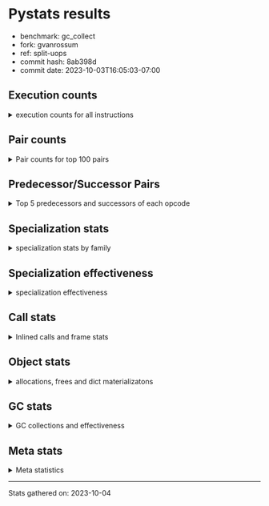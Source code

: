 
# Pystats results

- benchmark: gc_collect
- fork: gvanrossum
- ref: split-uops
- commit hash: 8ab398d
- commit date: 2023-10-03T16:05:03-07:00

## Execution counts

<details>
<summary> execution counts for all instructions </summary>

|Name | Count | Self | Cumulative | Miss ratio | 
|---|---:|---:|---:|---:|
| LOAD_FAST | 41,879,280 | 16.8% | 16.8% |  |
| STORE_ATTR_INSTANCE_VALUE | 32,256,000 | 12.9% | 29.7% |  |
| STORE_FAST | 24,215,100 | 9.7% | 39.4% |  |
| LOAD_FAST_LOAD_FAST | 16,519,680 | 6.6% | 46.1% |  |
| RESUME_CHECK | 16,515,960 | 6.6% | 52.7% | 0.0% |
| LOAD_CONST | 16,515,900 | 6.6% | 59.3% |  |
| RETURN_CONST | 16,512,000 | 6.6% | 65.9% |  |
| LOAD_GLOBAL_MODULE | 8,467,240 | 3.4% | 69.3% |  |
| FOR_ITER_RANGE | 8,455,740 | 3.4% | 72.7% |  |
| POP_TOP | 8,451,900 | 3.4% | 76.1% |  |
| CALL_PY_EXACT_ARGS | 8,451,840 | 3.4% | 79.5% |  |
| RETURN_VALUE | 8,067,960 | 3.2% | 82.7% |  |
| JUMP_BACKWARD | 8,067,840 | 3.2% | 86.0% |  |
| LOAD_ATTR_METHOD_WITH_VALUES | 8,064,000 | 3.2% | 89.2% |  |
| LOAD_ATTR_INSTANCE_VALUE | 8,064,000 | 3.2% | 92.4% |  |
| EXIT_INIT_CHECK | 8,064,000 | 3.2% | 95.7% |  |
| CALL_ALLOC_AND_ENTER_INIT | 8,064,000 | 3.2% | 98.9% |  |
| LOAD_GLOBAL_BUILTIN | 387,900 | 0.2% | 99.0% |  |
| GET_ITER | 387,900 | 0.2% | 99.2% |  |
| CALL_BUILTIN_CLASS | 387,900 | 0.2% | 99.4% |  |
| POP_JUMP_IF_FALSE | 387,840 | 0.2% | 99.5% |  |
| COMPARE_OP_INT | 387,840 | 0.2% | 99.7% |  |
| LOAD_ATTR_METHOD_NO_DICT | 384,000 | 0.2% | 99.8% |  |
| CALL_LIST_APPEND | 384,000 | 0.2% | 100.0% |  |
| PUSH_NULL | 15,540 | 0.0% | 100.0% |  |
| LOAD_ATTR_MODULE | 15,400 | 0.0% | 100.0% |  |
| CALL | 7,860 | 0.0% | 100.0% |  |
| CALL_BUILTIN_FAST_WITH_KEYWORDS | 7,680 | 0.0% | 100.0% |  |
| BUILD_LIST | 3,900 | 0.0% | 100.0% |  |
| POP_JUMP_IF_NOT_NONE | 3,840 | 0.0% | 100.0% |  |
| DELETE_FAST | 3,840 | 0.0% | 100.0% |  |
| BINARY_OP_SUBTRACT_FLOAT | 3,840 | 0.0% | 100.0% |  |
| BINARY_OP_MULTIPLY_INT | 3,840 | 0.0% | 100.0% |  |
| BINARY_OP_ADD_INT | 3,840 | 0.0% | 100.0% |  |
| BINARY_OP_ADD_FLOAT | 3,840 | 0.0% | 100.0% | 1.6% |
| LOAD_DEREF | 180 | 0.0% | 100.0% |  |
| CALL_FUNCTION_EX | 120 | 0.0% | 100.0% |  |
| NOP | 60 | 0.0% | 100.0% |  |
| LOAD_GLOBAL | 60 | 0.0% | 100.0% |  |
| LIST_EXTEND | 60 | 0.0% | 100.0% |  |
| COPY_FREE_VARS | 60 | 0.0% | 100.0% |  |
| CALL_INTRINSIC_1 | 60 | 0.0% | 100.0% |  |
| LOAD_ATTR | 40 | 0.0% | 100.0% |  |


</details>

## Pair counts

<details>
<summary> Pair counts for top 100 pairs </summary>

|Pair | Count | Self | Cumulative | 
|---|---:|---:|---:|
| STORE_ATTR_INSTANCE_VALUE RETURN_CONST | 16,128,000 | 6.5% | 6.5% |
| LOAD_FAST STORE_ATTR_INSTANCE_VALUE | 16,128,000 | 6.5% | 12.9% |
| LOAD_CONST LOAD_FAST | 16,128,000 | 6.5% | 19.4% |
| CALL_PY_EXACT_ARGS RESUME_CHECK | 8,451,840 | 3.4% | 22.8% |
| RETURN_CONST POP_TOP | 8,448,000 | 3.4% | 26.2% |
| STORE_FAST LOAD_GLOBAL_MODULE | 8,071,680 | 3.2% | 29.4% |
| STORE_FAST LOAD_FAST | 8,071,680 | 3.2% | 32.6% |
| RETURN_VALUE STORE_FAST | 8,067,840 | 3.2% | 35.9% |
| JUMP_BACKWARD FOR_ITER_RANGE | 8,067,840 | 3.2% | 39.1% |
| FOR_ITER_RANGE STORE_FAST | 8,067,840 | 3.2% | 42.4% |
| RESUME_CHECK LOAD_CONST | 8,064,060 | 3.2% | 45.6% |
| STORE_ATTR_INSTANCE_VALUE LOAD_FAST_LOAD_FAST | 8,064,000 | 3.2% | 48.8% |
| STORE_ATTR_INSTANCE_VALUE LOAD_CONST | 8,064,000 | 3.2% | 52.1% |
| RETURN_CONST EXIT_INIT_CHECK | 8,064,000 | 3.2% | 55.3% |
| RESUME_CHECK LOAD_FAST_LOAD_FAST | 8,064,000 | 3.2% | 58.5% |
| LOAD_GLOBAL_MODULE CALL_ALLOC_AND_ENTER_INIT | 8,064,000 | 3.2% | 61.8% |
| LOAD_FAST_LOAD_FAST STORE_ATTR_INSTANCE_VALUE | 8,064,000 | 3.2% | 65.0% |
| LOAD_FAST_LOAD_FAST LOAD_ATTR_INSTANCE_VALUE | 8,064,000 | 3.2% | 68.2% |
| LOAD_FAST STORE_FAST | 8,064,000 | 3.2% | 71.5% |
| LOAD_FAST LOAD_ATTR_METHOD_WITH_VALUES | 8,064,000 | 3.2% | 74.7% |
| LOAD_FAST CALL_PY_EXACT_ARGS | 8,064,000 | 3.2% | 77.9% |
| LOAD_ATTR_METHOD_WITH_VALUES LOAD_FAST | 8,064,000 | 3.2% | 81.1% |
| LOAD_ATTR_INSTANCE_VALUE STORE_ATTR_INSTANCE_VALUE | 8,064,000 | 3.2% | 84.4% |
| EXIT_INIT_CHECK RETURN_VALUE | 8,064,000 | 3.2% | 87.6% |
| CALL_ALLOC_AND_ENTER_INIT RESUME_CHECK | 8,064,000 | 3.2% | 90.8% |
| STORE_FAST JUMP_BACKWARD | 7,680,000 | 3.1% | 93.9% |
| POP_TOP LOAD_FAST | 7,680,000 | 3.1% | 97.0% |
| LOAD_GLOBAL_BUILTIN LOAD_FAST | 387,900 | 0.2% | 97.2% |
| GET_ITER FOR_ITER_RANGE | 387,900 | 0.2% | 97.3% |
| FOR_ITER_RANGE LOAD_FAST | 387,900 | 0.2% | 97.5% |
| CALL_BUILTIN_CLASS GET_ITER | 387,900 | 0.2% | 97.6% |
| STORE_FAST LOAD_GLOBAL_BUILTIN | 387,880 | 0.2% | 97.8% |
| LOAD_FAST CALL_BUILTIN_CLASS | 387,880 | 0.2% | 97.9% |
| LOAD_GLOBAL_MODULE LOAD_FAST_LOAD_FAST | 387,840 | 0.2% | 98.1% |
| LOAD_FAST_LOAD_FAST CALL_PY_EXACT_ARGS | 387,840 | 0.2% | 98.3% |
| LOAD_FAST LOAD_CONST | 387,840 | 0.2% | 98.4% |
| COMPARE_OP_INT POP_JUMP_IF_FALSE | 387,840 | 0.2% | 98.6% |
| RESUME_CHECK LOAD_FAST | 384,000 | 0.2% | 98.7% |
| POP_TOP RETURN_CONST | 384,000 | 0.2% | 98.9% |
| POP_TOP JUMP_BACKWARD | 384,000 | 0.2% | 99.0% |
| POP_JUMP_IF_FALSE LOAD_FAST | 384,000 | 0.2% | 99.2% |
| LOAD_FAST LOAD_ATTR_METHOD_NO_DICT | 384,000 | 0.2% | 99.3% |
| LOAD_FAST CALL_LIST_APPEND | 384,000 | 0.2% | 99.5% |
| LOAD_CONST COMPARE_OP_INT | 384,000 | 0.2% | 99.6% |
| LOAD_ATTR_METHOD_NO_DICT LOAD_FAST | 384,000 | 0.2% | 99.8% |
| CALL_LIST_APPEND LOAD_GLOBAL_MODULE | 384,000 | 0.2% | 99.9% |
| LOAD_ATTR_MODULE PUSH_NULL | 15,400 | 0.0% | 100.0% |
| LOAD_GLOBAL_MODULE LOAD_ATTR_MODULE | 15,380 | 0.0% | 100.0% |
| PUSH_NULL CALL | 7,740 | 0.0% | 100.0% |
| PUSH_NULL CALL_BUILTIN_FAST_WITH_KEYWORDS | 7,680 | 0.0% | 100.0% |
| LOAD_FAST RETURN_VALUE | 3,900 | 0.0% | 100.0% |
| STORE_FAST DELETE_FAST | 3,840 | 0.0% | 100.0% |
| RESUME_CHECK BUILD_LIST | 3,840 | 0.0% | 100.0% |
| POP_TOP LOAD_GLOBAL_MODULE | 3,840 | 0.0% | 100.0% |
| POP_JUMP_IF_NOT_NONE LOAD_FAST_LOAD_FAST | 3,840 | 0.0% | 100.0% |
| POP_JUMP_IF_FALSE JUMP_BACKWARD | 3,840 | 0.0% | 100.0% |
| LOAD_FAST_LOAD_FAST LOAD_FAST | 3,840 | 0.0% | 100.0% |
| LOAD_FAST POP_JUMP_IF_NOT_NONE | 3,840 | 0.0% | 100.0% |
| LOAD_FAST LOAD_GLOBAL_MODULE | 3,840 | 0.0% | 100.0% |
| LOAD_FAST BINARY_OP_SUBTRACT_FLOAT | 3,840 | 0.0% | 100.0% |
| LOAD_CONST BINARY_OP_ADD_INT | 3,840 | 0.0% | 100.0% |
| DELETE_FAST LOAD_GLOBAL_MODULE | 3,840 | 0.0% | 100.0% |
| CALL_BUILTIN_FAST_WITH_KEYWORDS STORE_FAST | 3,840 | 0.0% | 100.0% |
| CALL_BUILTIN_FAST_WITH_KEYWORDS POP_TOP | 3,840 | 0.0% | 100.0% |
| CALL STORE_FAST | 3,840 | 0.0% | 100.0% |
| CALL LOAD_FAST | 3,840 | 0.0% | 100.0% |
| BUILD_LIST STORE_FAST | 3,840 | 0.0% | 100.0% |
| BINARY_OP_SUBTRACT_FLOAT BINARY_OP_ADD_FLOAT | 3,840 | 0.0% | 100.0% |
| BINARY_OP_MULTIPLY_INT COMPARE_OP_INT | 3,840 | 0.0% | 100.0% |
| BINARY_OP_ADD_INT BINARY_OP_MULTIPLY_INT | 3,840 | 0.0% | 100.0% |
| BINARY_OP_ADD_FLOAT STORE_FAST | 3,840 | 0.0% | 100.0% |
| PUSH_NULL LOAD_FAST | 120 | 0.0% | 100.0% |
| LOAD_DEREF PUSH_NULL | 120 | 0.0% | 100.0% |
| CALL CALL | 100 | 0.0% | 100.0% |
| RETURN_VALUE RETURN_VALUE | 60 | 0.0% | 100.0% |
| RESUME_CHECK LOAD_DEREF | 60 | 0.0% | 100.0% |
| POP_TOP NOP | 60 | 0.0% | 100.0% |
| NOP LOAD_DEREF | 60 | 0.0% | 100.0% |
| LOAD_FAST CALL_FUNCTION_EX | 60 | 0.0% | 100.0% |
| LOAD_FAST BUILD_LIST | 60 | 0.0% | 100.0% |
| LOAD_DEREF LIST_EXTEND | 60 | 0.0% | 100.0% |
| LOAD_CONST STORE_FAST | 60 | 0.0% | 100.0% |
| LIST_EXTEND CALL_INTRINSIC_1 | 60 | 0.0% | 100.0% |
| COPY_FREE_VARS RESUME_CHECK | 60 | 0.0% | 100.0% |
| CALL_INTRINSIC_1 CALL_FUNCTION_EX | 60 | 0.0% | 100.0% |
| CALL_FUNCTION_EX RESUME_CHECK | 60 | 0.0% | 100.0% |
| CALL_FUNCTION_EX COPY_FREE_VARS | 60 | 0.0% | 100.0% |
| CALL POP_TOP | 60 | 0.0% | 100.0% |
| BUILD_LIST LOAD_DEREF | 60 | 0.0% | 100.0% |
| RETURN_VALUE LOAD_GLOBAL | 40 | 0.0% | 100.0% |
| STORE_FAST LOAD_GLOBAL | 20 | 0.0% | 100.0% |
| RETURN_VALUE LOAD_GLOBAL_MODULE | 20 | 0.0% | 100.0% |
| LOAD_GLOBAL_MODULE LOAD_ATTR | 20 | 0.0% | 100.0% |
| LOAD_GLOBAL LOAD_GLOBAL_MODULE | 20 | 0.0% | 100.0% |
| LOAD_GLOBAL LOAD_GLOBAL_BUILTIN | 20 | 0.0% | 100.0% |
| LOAD_GLOBAL LOAD_ATTR | 20 | 0.0% | 100.0% |
| LOAD_FAST CALL | 20 | 0.0% | 100.0% |
| LOAD_ATTR PUSH_NULL | 20 | 0.0% | 100.0% |
| LOAD_ATTR LOAD_ATTR_MODULE | 20 | 0.0% | 100.0% |
| CALL CALL_BUILTIN_CLASS | 20 | 0.0% | 100.0% |


</details>

## Predecessor/Successor Pairs

<details>
<summary> Top 5 predecessors and successors of each opcode </summary>

### EXIT_INIT_CHECK

<details>
<summary> Successors and predecessors for EXIT_INIT_CHECK </summary>

|Predecessors | Count | Percentage | 
|---|---:|---:|
| RETURN_CONST | 8,064,000 | 100.0% |

|Successors | Count | Percentage | 
|---|---:|---:|
| RETURN_VALUE | 8,064,000 | 100.0% |


</details>

### GET_ITER

<details>
<summary> Successors and predecessors for GET_ITER </summary>

|Predecessors | Count | Percentage | 
|---|---:|---:|
| CALL_BUILTIN_CLASS | 387,900 | 100.0% |

|Successors | Count | Percentage | 
|---|---:|---:|
| FOR_ITER_RANGE | 387,900 | 100.0% |


</details>

### NOP

<details>
<summary> Successors and predecessors for NOP </summary>

|Predecessors | Count | Percentage | 
|---|---:|---:|
| POP_TOP | 60 | 100.0% |

|Successors | Count | Percentage | 
|---|---:|---:|
| LOAD_DEREF | 60 | 100.0% |


</details>

### POP_TOP

<details>
<summary> Successors and predecessors for POP_TOP </summary>

|Predecessors | Count | Percentage | 
|---|---:|---:|
| RETURN_CONST | 8,448,000 | 100.0% |
| CALL_BUILTIN_FAST_WITH_KEYWORDS | 3,840 | 0.0% |
| CALL | 60 | 0.0% |

|Successors | Count | Percentage | 
|---|---:|---:|
| LOAD_FAST | 7,680,000 | 90.9% |
| RETURN_CONST | 384,000 | 4.5% |
| JUMP_BACKWARD | 384,000 | 4.5% |
| LOAD_GLOBAL_MODULE | 3,840 | 0.0% |
| NOP | 60 | 0.0% |


</details>

### PUSH_NULL

<details>
<summary> Successors and predecessors for PUSH_NULL </summary>

|Predecessors | Count | Percentage | 
|---|---:|---:|
| LOAD_ATTR_MODULE | 15,400 | 99.1% |
| LOAD_DEREF | 120 | 0.8% |
| LOAD_ATTR | 20 | 0.1% |

|Successors | Count | Percentage | 
|---|---:|---:|
| CALL | 7,740 | 49.8% |
| CALL_BUILTIN_FAST_WITH_KEYWORDS | 7,680 | 49.4% |
| LOAD_FAST | 120 | 0.8% |


</details>

### RETURN_VALUE

<details>
<summary> Successors and predecessors for RETURN_VALUE </summary>

|Predecessors | Count | Percentage | 
|---|---:|---:|
| EXIT_INIT_CHECK | 8,064,000 | 100.0% |
| LOAD_FAST | 3,900 | 0.0% |
| RETURN_VALUE | 60 | 0.0% |

|Successors | Count | Percentage | 
|---|---:|---:|
| STORE_FAST | 8,067,840 | 100.0% |
| RETURN_VALUE | 60 | 0.0% |
| LOAD_GLOBAL | 40 | 0.0% |
| LOAD_GLOBAL_MODULE | 20 | 0.0% |


</details>

### BUILD_LIST

<details>
<summary> Successors and predecessors for BUILD_LIST </summary>

|Predecessors | Count | Percentage | 
|---|---:|---:|
| RESUME_CHECK | 3,840 | 98.5% |
| LOAD_FAST | 60 | 1.5% |

|Successors | Count | Percentage | 
|---|---:|---:|
| STORE_FAST | 3,840 | 98.5% |
| LOAD_DEREF | 60 | 1.5% |


</details>

### CALL

<details>
<summary> Successors and predecessors for CALL </summary>

|Predecessors | Count | Percentage | 
|---|---:|---:|
| PUSH_NULL | 7,740 | 98.5% |
| CALL | 100 | 1.3% |
| LOAD_FAST | 20 | 0.3% |

|Successors | Count | Percentage | 
|---|---:|---:|
| STORE_FAST | 3,840 | 48.9% |
| LOAD_FAST | 3,840 | 48.9% |
| CALL | 100 | 1.3% |
| POP_TOP | 60 | 0.8% |
| CALL_BUILTIN_CLASS | 20 | 0.3% |


</details>

### CALL_FUNCTION_EX

<details>
<summary> Successors and predecessors for CALL_FUNCTION_EX </summary>

|Predecessors | Count | Percentage | 
|---|---:|---:|
| LOAD_FAST | 60 | 50.0% |
| CALL_INTRINSIC_1 | 60 | 50.0% |

|Successors | Count | Percentage | 
|---|---:|---:|
| RESUME_CHECK | 60 | 50.0% |
| COPY_FREE_VARS | 60 | 50.0% |


</details>

### CALL_INTRINSIC_1

<details>
<summary> Successors and predecessors for CALL_INTRINSIC_1 </summary>

|Predecessors | Count | Percentage | 
|---|---:|---:|
| LIST_EXTEND | 60 | 100.0% |

|Successors | Count | Percentage | 
|---|---:|---:|
| CALL_FUNCTION_EX | 60 | 100.0% |


</details>

### COPY_FREE_VARS

<details>
<summary> Successors and predecessors for COPY_FREE_VARS </summary>

|Predecessors | Count | Percentage | 
|---|---:|---:|
| CALL_FUNCTION_EX | 60 | 100.0% |

|Successors | Count | Percentage | 
|---|---:|---:|
| RESUME_CHECK | 60 | 100.0% |


</details>

### DELETE_FAST

<details>
<summary> Successors and predecessors for DELETE_FAST </summary>

|Predecessors | Count | Percentage | 
|---|---:|---:|
| STORE_FAST | 3,840 | 100.0% |

|Successors | Count | Percentage | 
|---|---:|---:|
| LOAD_GLOBAL_MODULE | 3,840 | 100.0% |


</details>

### JUMP_BACKWARD

<details>
<summary> Successors and predecessors for JUMP_BACKWARD </summary>

|Predecessors | Count | Percentage | 
|---|---:|---:|
| STORE_FAST | 7,680,000 | 95.2% |
| POP_TOP | 384,000 | 4.8% |
| POP_JUMP_IF_FALSE | 3,840 | 0.0% |

|Successors | Count | Percentage | 
|---|---:|---:|
| FOR_ITER_RANGE | 8,067,840 | 100.0% |


</details>

### LIST_EXTEND

<details>
<summary> Successors and predecessors for LIST_EXTEND </summary>

|Predecessors | Count | Percentage | 
|---|---:|---:|
| LOAD_DEREF | 60 | 100.0% |

|Successors | Count | Percentage | 
|---|---:|---:|
| CALL_INTRINSIC_1 | 60 | 100.0% |


</details>

### LOAD_ATTR

<details>
<summary> Successors and predecessors for LOAD_ATTR </summary>

|Predecessors | Count | Percentage | 
|---|---:|---:|
| LOAD_GLOBAL_MODULE | 20 | 50.0% |
| LOAD_GLOBAL | 20 | 50.0% |

|Successors | Count | Percentage | 
|---|---:|---:|
| PUSH_NULL | 20 | 50.0% |
| LOAD_ATTR_MODULE | 20 | 50.0% |


</details>

### LOAD_CONST

<details>
<summary> Successors and predecessors for LOAD_CONST </summary>

|Predecessors | Count | Percentage | 
|---|---:|---:|
| RESUME_CHECK | 8,064,060 | 48.8% |
| STORE_ATTR_INSTANCE_VALUE | 8,064,000 | 48.8% |
| LOAD_FAST | 387,840 | 2.3% |

|Successors | Count | Percentage | 
|---|---:|---:|
| LOAD_FAST | 16,128,000 | 97.7% |
| COMPARE_OP_INT | 384,000 | 2.3% |
| BINARY_OP_ADD_INT | 3,840 | 0.0% |
| STORE_FAST | 60 | 0.0% |


</details>

### LOAD_DEREF

<details>
<summary> Successors and predecessors for LOAD_DEREF </summary>

|Predecessors | Count | Percentage | 
|---|---:|---:|
| RESUME_CHECK | 60 | 33.3% |
| NOP | 60 | 33.3% |
| BUILD_LIST | 60 | 33.3% |

|Successors | Count | Percentage | 
|---|---:|---:|
| PUSH_NULL | 120 | 66.7% |
| LIST_EXTEND | 60 | 33.3% |


</details>

### LOAD_FAST

<details>
<summary> Successors and predecessors for LOAD_FAST </summary>

|Predecessors | Count | Percentage | 
|---|---:|---:|
| LOAD_CONST | 16,128,000 | 38.5% |
| STORE_FAST | 8,071,680 | 19.3% |
| LOAD_ATTR_METHOD_WITH_VALUES | 8,064,000 | 19.3% |
| POP_TOP | 7,680,000 | 18.3% |
| LOAD_GLOBAL_BUILTIN | 387,900 | 0.9% |

|Successors | Count | Percentage | 
|---|---:|---:|
| STORE_ATTR_INSTANCE_VALUE | 16,128,000 | 38.5% |
| STORE_FAST | 8,064,000 | 19.3% |
| LOAD_ATTR_METHOD_WITH_VALUES | 8,064,000 | 19.3% |
| CALL_PY_EXACT_ARGS | 8,064,000 | 19.3% |
| CALL_BUILTIN_CLASS | 387,880 | 0.9% |


</details>

### LOAD_FAST_LOAD_FAST

<details>
<summary> Successors and predecessors for LOAD_FAST_LOAD_FAST </summary>

|Predecessors | Count | Percentage | 
|---|---:|---:|
| STORE_ATTR_INSTANCE_VALUE | 8,064,000 | 48.8% |
| RESUME_CHECK | 8,064,000 | 48.8% |
| LOAD_GLOBAL_MODULE | 387,840 | 2.3% |
| POP_JUMP_IF_NOT_NONE | 3,840 | 0.0% |

|Successors | Count | Percentage | 
|---|---:|---:|
| STORE_ATTR_INSTANCE_VALUE | 8,064,000 | 48.8% |
| LOAD_ATTR_INSTANCE_VALUE | 8,064,000 | 48.8% |
| CALL_PY_EXACT_ARGS | 387,840 | 2.3% |
| LOAD_FAST | 3,840 | 0.0% |


</details>

### LOAD_GLOBAL

<details>
<summary> Successors and predecessors for LOAD_GLOBAL </summary>

|Predecessors | Count | Percentage | 
|---|---:|---:|
| RETURN_VALUE | 40 | 66.7% |
| STORE_FAST | 20 | 33.3% |

|Successors | Count | Percentage | 
|---|---:|---:|
| LOAD_GLOBAL_MODULE | 20 | 33.3% |
| LOAD_GLOBAL_BUILTIN | 20 | 33.3% |
| LOAD_ATTR | 20 | 33.3% |


</details>

### POP_JUMP_IF_FALSE

<details>
<summary> Successors and predecessors for POP_JUMP_IF_FALSE </summary>

|Predecessors | Count | Percentage | 
|---|---:|---:|
| COMPARE_OP_INT | 387,840 | 100.0% |

|Successors | Count | Percentage | 
|---|---:|---:|
| LOAD_FAST | 384,000 | 99.0% |
| JUMP_BACKWARD | 3,840 | 1.0% |


</details>

### POP_JUMP_IF_NOT_NONE

<details>
<summary> Successors and predecessors for POP_JUMP_IF_NOT_NONE </summary>

|Predecessors | Count | Percentage | 
|---|---:|---:|
| LOAD_FAST | 3,840 | 100.0% |

|Successors | Count | Percentage | 
|---|---:|---:|
| LOAD_FAST_LOAD_FAST | 3,840 | 100.0% |


</details>

### RETURN_CONST

<details>
<summary> Successors and predecessors for RETURN_CONST </summary>

|Predecessors | Count | Percentage | 
|---|---:|---:|
| STORE_ATTR_INSTANCE_VALUE | 16,128,000 | 97.7% |
| POP_TOP | 384,000 | 2.3% |

|Successors | Count | Percentage | 
|---|---:|---:|
| POP_TOP | 8,448,000 | 51.2% |
| EXIT_INIT_CHECK | 8,064,000 | 48.8% |


</details>

### STORE_FAST

<details>
<summary> Successors and predecessors for STORE_FAST </summary>

|Predecessors | Count | Percentage | 
|---|---:|---:|
| RETURN_VALUE | 8,067,840 | 33.3% |
| FOR_ITER_RANGE | 8,067,840 | 33.3% |
| LOAD_FAST | 8,064,000 | 33.3% |
| CALL_BUILTIN_FAST_WITH_KEYWORDS | 3,840 | 0.0% |
| CALL | 3,840 | 0.0% |

|Successors | Count | Percentage | 
|---|---:|---:|
| LOAD_GLOBAL_MODULE | 8,071,680 | 33.3% |
| LOAD_FAST | 8,071,680 | 33.3% |
| JUMP_BACKWARD | 7,680,000 | 31.7% |
| LOAD_GLOBAL_BUILTIN | 387,880 | 1.6% |
| DELETE_FAST | 3,840 | 0.0% |


</details>

### BINARY_OP_ADD_FLOAT

<details>
<summary> Successors and predecessors for BINARY_OP_ADD_FLOAT </summary>

|Predecessors | Count | Percentage | 
|---|---:|---:|
| BINARY_OP_SUBTRACT_FLOAT | 3,840 | 100.0% |

|Successors | Count | Percentage | 
|---|---:|---:|
| STORE_FAST | 3,840 | 100.0% |


</details>

### BINARY_OP_ADD_INT

<details>
<summary> Successors and predecessors for BINARY_OP_ADD_INT </summary>

|Predecessors | Count | Percentage | 
|---|---:|---:|
| LOAD_CONST | 3,840 | 100.0% |

|Successors | Count | Percentage | 
|---|---:|---:|
| BINARY_OP_MULTIPLY_INT | 3,840 | 100.0% |


</details>

### BINARY_OP_MULTIPLY_INT

<details>
<summary> Successors and predecessors for BINARY_OP_MULTIPLY_INT </summary>

|Predecessors | Count | Percentage | 
|---|---:|---:|
| BINARY_OP_ADD_INT | 3,840 | 100.0% |

|Successors | Count | Percentage | 
|---|---:|---:|
| COMPARE_OP_INT | 3,840 | 100.0% |


</details>

### BINARY_OP_SUBTRACT_FLOAT

<details>
<summary> Successors and predecessors for BINARY_OP_SUBTRACT_FLOAT </summary>

|Predecessors | Count | Percentage | 
|---|---:|---:|
| LOAD_FAST | 3,840 | 100.0% |

|Successors | Count | Percentage | 
|---|---:|---:|
| BINARY_OP_ADD_FLOAT | 3,840 | 100.0% |


</details>

### CALL_ALLOC_AND_ENTER_INIT

<details>
<summary> Successors and predecessors for CALL_ALLOC_AND_ENTER_INIT </summary>

|Predecessors | Count | Percentage | 
|---|---:|---:|
| LOAD_GLOBAL_MODULE | 8,064,000 | 100.0% |

|Successors | Count | Percentage | 
|---|---:|---:|
| RESUME_CHECK | 8,064,000 | 100.0% |


</details>

### CALL_BUILTIN_CLASS

<details>
<summary> Successors and predecessors for CALL_BUILTIN_CLASS </summary>

|Predecessors | Count | Percentage | 
|---|---:|---:|
| LOAD_FAST | 387,880 | 100.0% |
| CALL | 20 | 0.0% |

|Successors | Count | Percentage | 
|---|---:|---:|
| GET_ITER | 387,900 | 100.0% |


</details>

### CALL_BUILTIN_FAST_WITH_KEYWORDS

<details>
<summary> Successors and predecessors for CALL_BUILTIN_FAST_WITH_KEYWORDS </summary>

|Predecessors | Count | Percentage | 
|---|---:|---:|
| PUSH_NULL | 7,680 | 100.0% |

|Successors | Count | Percentage | 
|---|---:|---:|
| STORE_FAST | 3,840 | 50.0% |
| POP_TOP | 3,840 | 50.0% |


</details>

### CALL_LIST_APPEND

<details>
<summary> Successors and predecessors for CALL_LIST_APPEND </summary>

|Predecessors | Count | Percentage | 
|---|---:|---:|
| LOAD_FAST | 384,000 | 100.0% |

|Successors | Count | Percentage | 
|---|---:|---:|
| LOAD_GLOBAL_MODULE | 384,000 | 100.0% |


</details>

### CALL_PY_EXACT_ARGS

<details>
<summary> Successors and predecessors for CALL_PY_EXACT_ARGS </summary>

|Predecessors | Count | Percentage | 
|---|---:|---:|
| LOAD_FAST | 8,064,000 | 95.4% |
| LOAD_FAST_LOAD_FAST | 387,840 | 4.6% |

|Successors | Count | Percentage | 
|---|---:|---:|
| RESUME_CHECK | 8,451,840 | 100.0% |


</details>

### COMPARE_OP_INT

<details>
<summary> Successors and predecessors for COMPARE_OP_INT </summary>

|Predecessors | Count | Percentage | 
|---|---:|---:|
| LOAD_CONST | 384,000 | 99.0% |
| BINARY_OP_MULTIPLY_INT | 3,840 | 1.0% |

|Successors | Count | Percentage | 
|---|---:|---:|
| POP_JUMP_IF_FALSE | 387,840 | 100.0% |


</details>

### FOR_ITER_RANGE

<details>
<summary> Successors and predecessors for FOR_ITER_RANGE </summary>

|Predecessors | Count | Percentage | 
|---|---:|---:|
| JUMP_BACKWARD | 8,067,840 | 95.4% |
| GET_ITER | 387,900 | 4.6% |

|Successors | Count | Percentage | 
|---|---:|---:|
| STORE_FAST | 8,067,840 | 95.4% |
| LOAD_FAST | 387,900 | 4.6% |


</details>

### LOAD_ATTR_INSTANCE_VALUE

<details>
<summary> Successors and predecessors for LOAD_ATTR_INSTANCE_VALUE </summary>

|Predecessors | Count | Percentage | 
|---|---:|---:|
| LOAD_FAST_LOAD_FAST | 8,064,000 | 100.0% |

|Successors | Count | Percentage | 
|---|---:|---:|
| STORE_ATTR_INSTANCE_VALUE | 8,064,000 | 100.0% |


</details>

### LOAD_ATTR_METHOD_NO_DICT

<details>
<summary> Successors and predecessors for LOAD_ATTR_METHOD_NO_DICT </summary>

|Predecessors | Count | Percentage | 
|---|---:|---:|
| LOAD_FAST | 384,000 | 100.0% |

|Successors | Count | Percentage | 
|---|---:|---:|
| LOAD_FAST | 384,000 | 100.0% |


</details>

### LOAD_ATTR_METHOD_WITH_VALUES

<details>
<summary> Successors and predecessors for LOAD_ATTR_METHOD_WITH_VALUES </summary>

|Predecessors | Count | Percentage | 
|---|---:|---:|
| LOAD_FAST | 8,064,000 | 100.0% |

|Successors | Count | Percentage | 
|---|---:|---:|
| LOAD_FAST | 8,064,000 | 100.0% |


</details>

### LOAD_ATTR_MODULE

<details>
<summary> Successors and predecessors for LOAD_ATTR_MODULE </summary>

|Predecessors | Count | Percentage | 
|---|---:|---:|
| LOAD_GLOBAL_MODULE | 15,380 | 99.9% |
| LOAD_ATTR | 20 | 0.1% |

|Successors | Count | Percentage | 
|---|---:|---:|
| PUSH_NULL | 15,400 | 100.0% |


</details>

### LOAD_GLOBAL_BUILTIN

<details>
<summary> Successors and predecessors for LOAD_GLOBAL_BUILTIN </summary>

|Predecessors | Count | Percentage | 
|---|---:|---:|
| STORE_FAST | 387,880 | 100.0% |
| LOAD_GLOBAL | 20 | 0.0% |

|Successors | Count | Percentage | 
|---|---:|---:|
| LOAD_FAST | 387,900 | 100.0% |


</details>

### LOAD_GLOBAL_MODULE

<details>
<summary> Successors and predecessors for LOAD_GLOBAL_MODULE </summary>

|Predecessors | Count | Percentage | 
|---|---:|---:|
| STORE_FAST | 8,071,680 | 95.3% |
| CALL_LIST_APPEND | 384,000 | 4.5% |
| POP_TOP | 3,840 | 0.0% |
| LOAD_FAST | 3,840 | 0.0% |
| DELETE_FAST | 3,840 | 0.0% |

|Successors | Count | Percentage | 
|---|---:|---:|
| CALL_ALLOC_AND_ENTER_INIT | 8,064,000 | 95.2% |
| LOAD_FAST_LOAD_FAST | 387,840 | 4.6% |
| LOAD_ATTR_MODULE | 15,380 | 0.2% |
| LOAD_ATTR | 20 | 0.0% |


</details>

### RESUME_CHECK

<details>
<summary> Successors and predecessors for RESUME_CHECK </summary>

|Predecessors | Count | Percentage | 
|---|---:|---:|
| CALL_PY_EXACT_ARGS | 8,451,840 | 51.2% |
| CALL_ALLOC_AND_ENTER_INIT | 8,064,000 | 48.8% |
| COPY_FREE_VARS | 60 | 0.0% |
| CALL_FUNCTION_EX | 60 | 0.0% |

|Successors | Count | Percentage | 
|---|---:|---:|
| LOAD_CONST | 8,064,060 | 48.8% |
| LOAD_FAST_LOAD_FAST | 8,064,000 | 48.8% |
| LOAD_FAST | 384,000 | 2.3% |
| BUILD_LIST | 3,840 | 0.0% |
| LOAD_DEREF | 60 | 0.0% |


</details>

### STORE_ATTR_INSTANCE_VALUE

<details>
<summary> Successors and predecessors for STORE_ATTR_INSTANCE_VALUE </summary>

|Predecessors | Count | Percentage | 
|---|---:|---:|
| LOAD_FAST | 16,128,000 | 50.0% |
| LOAD_FAST_LOAD_FAST | 8,064,000 | 25.0% |
| LOAD_ATTR_INSTANCE_VALUE | 8,064,000 | 25.0% |

|Successors | Count | Percentage | 
|---|---:|---:|
| RETURN_CONST | 16,128,000 | 50.0% |
| LOAD_FAST_LOAD_FAST | 8,064,000 | 25.0% |
| LOAD_CONST | 8,064,000 | 25.0% |


</details>


</details>

## Specialization stats

<details>
<summary> specialization stats by family </summary>

### BINARY_OP

<details>
<summary> specialization stats for BINARY_OP family </summary>

|Kind | Count | Ratio | 
|---|---|---|
|          hit |        15300 | 99.6% |
|         miss |           60 | 0.4% |


</details>

### CALL

<details>
<summary> specialization stats for CALL family </summary>

|Kind | Count | Ratio | 
|---|---|---|
| specialization.deferred |         7740 | 0.0% |
|          hit |     17295420 | 100.0% |

#### Specialization attempts

| | Count | Ratio | 
|---|---:|---:|
| Success | 20 | 16.7% |
| Failure | 100 | 83.3% |

|Failure kind | Count | Ratio | 
|---|---:|---:|
| cfunc noargs | 100 | 100.0% |


</details>

### COMPARE_OP

<details>
<summary> specialization stats for COMPARE_OP family </summary>

|Kind | Count | Ratio | 
|---|---|---|
|          hit |       387840 | 100.0% |


</details>

### FOR_ITER

<details>
<summary> specialization stats for FOR_ITER family </summary>

|Kind | Count | Ratio | 
|---|---|---|
|          hit |      8455740 | 100.0% |


</details>

### JUMP_BACKWARD

<details>
<summary> specialization stats for JUMP_BACKWARD family </summary>

|Kind | Count | Ratio | 
|---|---|---|


</details>

### LOAD_ATTR

<details>
<summary> specialization stats for LOAD_ATTR family </summary>

|Kind | Count | Ratio | 
|---|---|---|
| specialization.deferred |           20 | 0.0% |
|          hit |     16527400 | 100.0% |

#### Specialization attempts

| | Count | Ratio | 
|---|---:|---:|
| Success | 20 | 100.0% |
| Failure | 0 | 0.0% |

|Failure kind | Count | Ratio | 
|---|---:|---:|


</details>

### LOAD_GLOBAL

<details>
<summary> specialization stats for LOAD_GLOBAL family </summary>

|Kind | Count | Ratio | 
|---|---|---|
| specialization.deferred |           20 | 0.0% |
|          hit |      8855140 | 100.0% |

#### Specialization attempts

| | Count | Ratio | 
|---|---:|---:|
| Success | 40 | 100.0% |
| Failure | 0 | 0.0% |

|Failure kind | Count | Ratio | 
|---|---:|---:|


</details>

### POP_JUMP_IF_FALSE

<details>
<summary> specialization stats for POP_JUMP_IF_FALSE family </summary>

|Kind | Count | Ratio | 
|---|---|---|


</details>

### POP_JUMP_IF_NOT_NONE

<details>
<summary> specialization stats for POP_JUMP_IF_NOT_NONE family </summary>

|Kind | Count | Ratio | 
|---|---|---|


</details>

### STORE_ATTR

<details>
<summary> specialization stats for STORE_ATTR family </summary>

|Kind | Count | Ratio | 
|---|---|---|
|          hit |     32256000 | 100.0% |


</details>


</details>

## Specialization effectiveness

<details>
<summary> specialization effectiveness </summary>

|Instructions | Count | Ratio | 
|---|---:|---:|
| Basic | 140,637,540 | 56.4% |
| Not specialized | 8,475,220 | 3.4% |
| Specialized | 100,301,120 | 40.2% |

### Deferred by instruction

<details>
<summary> deferred by instruction </summary>

|Name | Count | Ratio | 
|---|---:|---:|
| RESUME | 368,934,881,474,191,024,640 | 100.0% |
| CALL | 7,740 | 0.0% |
| LOAD_GLOBAL | 20 | 0.0% |
| LOAD_ATTR | 20 | 0.0% |
| UNPACK_SEQUENCE | 0 | 0.0% |
| TO_BOOL | 0 | 0.0% |
| STORE_SUBSCR | 0 | 0.0% |
| STORE_SLICE | 0 | 0.0% |
| STORE_FAST | 0 | 0.0% |
| STORE_ATTR_INSTANCE_VALUE | 0 | 0.0% |


</details>

### Misses by instruction

<details>
<summary> misses by instruction </summary>

|Name | Count | Ratio | 
|---|---:|---:|
| RESUME_CHECK | 7,680 | 49.8% |
| RESUME | 7,680 | 49.8% |
| BINARY_OP_ADD_FLOAT | 60 | 0.4% |
| STORE_FAST | 0 | 0.0% |
| STORE_ATTR_INSTANCE_VALUE | 0 | 0.0% |
| RETURN_VALUE | 0 | 0.0% |
| RETURN_CONST | 0 | 0.0% |
| PUSH_NULL | 0 | 0.0% |
| POP_TOP | 0 | 0.0% |
| NOP | 0 | 0.0% |


</details>


</details>

## Call stats

<details>
<summary> Inlined calls and frame stats </summary>

| | Count | Ratio | 
|---|---:|---:|
| Calls to PyEval_EvalDefault | 0 | 0.0% |
| Calls to Python functions inlined | 16,515,960 | 100.0% |
| Calls via PyEval_EvalFrame (total) | 0 | 0.0% |
| Calls via PyEval_EvalFrame (vector) | 0 | 0.0% |
| Calls via PyEval_EvalFrame (generator) | 0 | 0.0% |
| Calls via PyEval_EvalFrame (legacy) | 0 | 0.0% |
| Calls via PyEval_EvalFrame (function vectorcall) | 0 | 0.0% |
| Calls via PyEval_EvalFrame (build class) | 0 | 0.0% |
| Calls via PyEval_EvalFrame (slot) | 0 | 0.0% |
| Calls via PyEval_EvalFrame (function ex) | 120 | 0.0% |
| Calls via PyEval_EvalFrame (api) | 0 | 0.0% |
| Calls via PyEval_EvalFrame (method) | 0 | 0.0% |
| Frames pushed | 24,579,960 | 148.8% |
| Frame objects created | 0 | 0.0% |


</details>

## Object stats

<details>
<summary> allocations, frees and dict materializatons </summary>

| | Count | Ratio | 
|---|---:|---:|
| Allocations from freelist | 0 | 0.0% |
| Frees to freelist | 11,640 |  |
| Allocations | 16,953,960 | 100.0% |
| Allocations to 512 bytes | 16,953,960 | 100.0% |
| Allocations to 4 kbytes | 0 | 0.0% |
| Allocations over 4 kbytes | 0 | 0.0% |
| Frees | 16,957,720 |  |
| New values | 0 |  |
| Interpreter increfs | 131,386,240 | 89.3% |
| Interpreter decrefs | 123,733,380 | 79.3% |
| Increfs | 15,744,100 | 10.7% |
| Decrefs | 32,286,800 | 20.7% |
| Materialize dict (on request) | 0 |  |
| Materialize dict (new key) | 0 |  |
| Materialize dict (too big) | 0 |  |
| Materialize dict (str subclass) | 0 |  |
| Dematerialize dict | 0 |  |
| Method cache hits | 19 |  |
| Method cache misses | 1 |  |
| Method cache collisions | 1 |  |
| Method cache dunder hits | 0 |  |
| Method cache dunder misses | 0 |  |


</details>

## GC stats

<details>
<summary> GC collections and effectiveness </summary>

|Generation | Collections | Objects collected | Object visits | 
|---:|---:|---:|---:|
| 0 | 7,680 | 0 | 32,509,440 |
| 1 | 0 | 0 | 0 |
| 2 | 7,680 | 8,064,000 | 969,584,720 |


</details>

## Meta stats

<details>
<summary> Meta statistics </summary>

| | Count | 
|---|---:|
| Number of data files | 20 |


</details>

---
Stats gathered on: 2023-10-04
